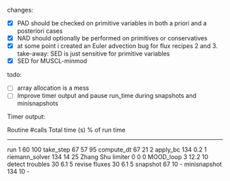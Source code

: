 changes:
- [x] PAD should be checked on primitive variables in both a priori and a posteriori cases
- [x] NAD should optionally be performed on primitives or conservatives
- [x] at some point i created an Euler advection bug for flux recipes 2 and 3. take-away: SED is just sensitive for primitive variables
- [x] SED for MUSCL-minmod

todo:
- [ ] array allocation is a mess
- [ ] Improve timer output and pause run_time during snapshots and minisnapshots

Timer output:

Routine             #calls      Total time (s)  % of run time
-------             -----       ---------       -------------
run                    1            60                100
take_step              67           57                95
compute_dt             67           21                2
apply_bc               134          0.2               1
riemann_solver         134          14                25
Zhang Shu limiter       0            0                  0
MOOD_loop              3            12.2               10
    detect troubles    30           6.1                5
    revise fluxes      30           6.1                5
snapshot                67          10                 -
minisnapshot            134         10                 -
